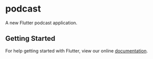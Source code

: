 # podcast

A new Flutter podcast application.

## Getting Started

For help getting started with Flutter, view our online
[documentation](https://flutter.io/).
